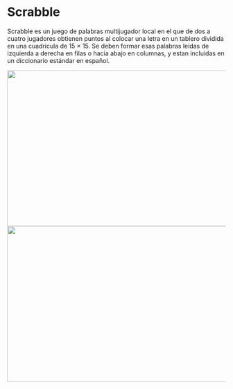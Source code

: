 # Scrabble

  Scrabble es un juego de palabras multijugador local en el que de dos a cuatro jugadores obtienen puntos al colocar una letra en un tablero dividida en una cuadrícula de 15 × 15. Se deben formar esas palabras leídas de izquierda a derecha en filas o hacia abajo en columnas, y estan incluidas en un diccionario estándar en español.

<img align="left" width="512" height="360" src="https://user-images.githubusercontent.com/38967981/55663341-134fe180-57da-11e9-99a6-1f23ce58be16.PNG">

<img align="right" width="512" height="360" src="https://user-images.githubusercontent.com/38967981/55663343-164ad200-57da-11e9-8a76-afb5eb3109a0.PNG">

